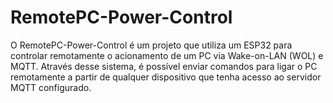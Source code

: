 # RemotePC-Power-Control
O RemotePC-Power-Control é um projeto que utiliza um ESP32 para controlar remotamente o acionamento de um PC via Wake-on-LAN (WOL) e MQTT. Através desse sistema, é possível enviar comandos para ligar o PC remotamente a partir de qualquer dispositivo que tenha acesso ao servidor MQTT configurado.

